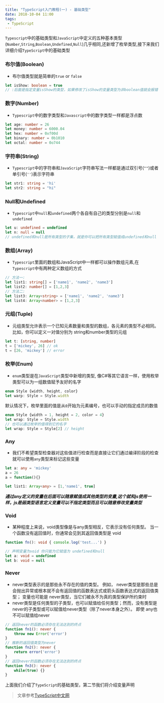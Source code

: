 ```yaml
---
title: "TypeScript入门教程(一) - 基础类型"
date: 2018-10-04 11:00
tags:
 - TypeScript
---
```

`Typescript`中的基础类型和`JavaScript`中定义的五种基本类型(`Number`,`String`,`Boolean`,`Undefined`,`Null`)几乎相同,还新增了枚举类型,接下来我们详细介绍`TypeScript`中的基础类型
<!--more-->

### 布尔值(Boolean)
* 布尔值类型就是简单的`true` or `false`

```typescript
let isShow: boolean = true 
// :后面是指定变量isShow的类型，如果修改了isShow的变量类型为非boolean值就会报错
```
### 数字(Number)
* `Typescript`中的数字类型和`Javascript`中的数字类型一样都是浮点数

```typescript
let age: number = 26
let money: number = 6000.04
let hex: number = 0xf00d
let binary: number = 0b1010
let octal: number = 0o744
```
### 字符串(String)
* `Typescript`中的字符串和`JavaScript`字符串写法一样都是通过双引号(`""`)或者单引号(`''`)表示字符串

```typescript
let str1: string = 'hi'
let str2: string = "hi"
```
### Null和Undefined
* `Typescript`中`null`和`undefined`两个各自有自己的类型分别是`null`和`undefined`

```typescript
let u: undefined = undefined
let n: null = null
// undefined和null是所有类型的子集，就是你可以把所有类型赋值成undefined和null
```
### 数组(Array)
* `Typescript`里面的数组和JavaScript中一样都可以操作数组元素,在`Typescript`中有两种定义数组的方式

```typescript
// 方法一:
let list1: string[] = ['name1', 'name2', 'name3']
let list2: number[] = [1,2,3]
// 方法二:
let list3: Array<string> = ['name1', 'name2', 'name3']
let list4: Array<number> = [1,2,3]
```
### 元组(Tuple)
* 元组类型允许表示一个已知元素数量和类型的数组，各元素的类型不必相同。 比如，你可以定义一对值分别为 string和number类型的元组

```typescript
let t: [string, number]
t = ['mickey', 26] // ok
t = [26, 'mickey'] // error
```
### 枚举(Enum)
* `enum`类型是在`JavaScript`类型中新增的类型, 像C#等其它语言一样，使用枚举类型可以为一组数值赋予友好的名字

```typescript
enum Style {width, height, color}
let warp: Style = Style.width
```

默认情况下，枚举里面的值是从`0`开始为元素编号，也可以手动的指定成员的数值

```typescript
enum Style {width = 1, height = 2, color = 4}
let wrap: Style = Style.width
// 也可以通过枚举的值得到它的名字
let wrap: Style = Style[2] // height
```
### Any
* 我们不希望类型检查器对这些值进行检查而是直接让它们通过编译阶段的检查就可以使用`any`类型来标记这些变量

```typescript
let a: any = 'mickey'
a = 26
a = function(){}

let list1: Array<any> = [1,'name1', true]
```

***通过any定义的变量在后面可以随意赋值成其他类型的变量,这个就和js使用一样，js是弱类型语言定义变量可以不指定类型而且可以随意修改变量类型***
### Void
* 某种程度上来说，void类型像是与any类型相反，它表示没有任何类型。 当一个函数没有返回值时，你通常会见到其返回值类型是 void

```typescript
function fn(): void { console.log('test...') }

// 声明变量为void 你只能为它赋值为 undefined和null
let a: void = undefined
let b: void = null
```
### Never
* never类型表示的是那些永不存在的值的类型。 例如， never类型是那些总是会抛出异常或根本就不会有返回值的函数表达式或箭头函数表达式的返回值类型； 变量也可能是 never类型，当它们被永不为真的类型保护所约束时
* never类型是任何类型的子类型，也可以赋值给任何类型；然而，没有类型是never的子类型或可以赋值给never类型（除了never本身之外）。 即使 any也不可以赋值给never

```typescript
// 返回never的函数必须存在无法达到的终点
function fn1(): never {
    throw new Error('error')
}
// 推断的返回值类型为never
function fn2(): never {
    return error('error')
}
// 返回never的函数必须存在无法达到的终点
function fn3(): never {
    while(true) {}
}
```

上面我们介绍了`TypeScript`的基础类型，第二节我们将介绍变量声明

> 文章参考[TypeScript中文网](https://www.tslang.cn/docs/handbook/basic-types.html)